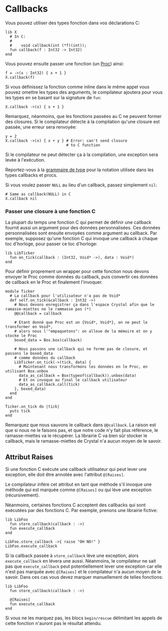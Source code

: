 # Callbacks

Vous pouvez utiliser des types fonction dans vos déclarations C:

```crystal
lib X
  # In C:
  #
  #    void callback(int (*f)(int));
  fun callback(f : Int32 -> Int32)
end
```

Vous pouvez ensuite passer une fonction (un [Proc](http://crystal-lang.org/api/Proc.html)) ainsi:

```crystal
f = ->(x : Int32) { x + 1 }
X.callback(f)
```

Si vous définissez la fonction comme inline dans le même appel vous pouvez omettre les types des arguments,
le compilateur ajoutera pour vous les types en se basant sur la signature de `fun`:

```crystal
X.callback ->(x) { x + 1 }
```

Remarquez, néanmoins, que les fonctions passées au C ne peuvent former des closures.
Si le compilateur détecte à la compilation qu'une closure est passée, une erreur sera renvoyée:

```crystal
y = 2
X.callback ->(x) { x + y } # Error: can't send closure
                           # to C function
```

Si le compilateur ne peut détecter ça à la compilation, une exception sera levée à l'exécution.

Reportez-vous à la [grammaire de type](../type_grammar.html) pour la notation utilisée dans les types callbacks et procs.

Si vous voulez passer `NULL` au lieu d'un callback, passez simplement `nil`:

```crystal
# Same as callback(NULL) in C
X.callback nil
```

### Passer une closure à une fonction C

La plupart du temps une fonction C qui permet de définir une callback fournit aussi un argument pour des données personnalisées.
Ces données personnalisées sont ensuite envoyées comme argument au callback.
Par exemple, supposez qu'une fonction C qui invoque une callback à chaque toc d'horloge, pour passer ce toc d'horloge:

```crystal
lib LibTicker
  fun on_tick(callback : (Int32, Void* ->), data : Void*)
end
```

Pour définir proprement un wrapper pour cette fonction nous devons envoyer le Proc comme données du callback, puis convertir ces données de callback en le Proc et finalement l'invoquer.

```crystal
module Ticker
  # La callback pour l'utilisateur n'a pas de Void*
  def self.on_tick(&callback : Int32 ->)
    # Nous devons enregistrer ça dans l'espace Crystal afin que le ramasse-miettes ne le rammasse pas (*)
    @@callback = callback

    # Etant donné que Proc est un {Void*, Void*}, on ne peut le transformer en Void*,
    # alors nous l'"empaquetons": on alloue de la mémoire et on y stocke le Proc
    boxed_data = Box.box(callback)

    # Nous passons une callback qui ne forme pas de closure, et passons la boxed_data
    # comme données du callback
    LibTicker.on_tick(->(tick, data) {
      # Maintenant nous transformons les données en le Proc, en utilisant Box.unbox
      data_as_callback = Box(typeof(callback)).unbox(data)
      # Et on invoque au final le callback utilisateur
      data_as_callback.call(tick)
    }, boxed_data)
  end
end

Ticker.on_tick do |tick|
  puts tick
end
```

Remarquez que nous sauvons le callback dans `@@callback`.
La raison est que si nous ne le faisons pas, et que notre code n'y fait plus référence, le ramasse-miettes va le récupérer.
La librairie C va bien sûr stocker le callback, mais le ramasse-miettes de Crystal n'a aucun moyen de le savoir.

## Attribut Raises

Si une fonction C exécute une callback utilisateur qui peut lever une exception,
elle doit être annotée avec l'attribut `@[Raises]`.

Le compilateur infére cet attribut en tant que méthode s'il invoque une méthode qui est marquée comme `@[Raises]` ou qui lève une exception (récursivement).

Néanmoins, certaines fonctions C acceptent des callbacks qui sont exécutées par des fonctions C.
Par exemple, prenons une librairie fictive:

```crystal
lib LibFoo
  fun store_callback(callback : ->)
  fun execute_callback
end

LibFoo.store_callback ->{ raise "OH NO!" }
LibFoo.execute_callback
```

Si la callback passée à `store_callback` lève une exception, alors `execute_callback` en lévera une aussi.
Néanmoins, le compilateur ne sait pas que `execute_callback` peut potentiellement lever une exception car elle n'est pas marquée avec `@[Raises]` et le compilateur n'a aucun moyen de le savoir. Dans ces cas vous devez marquer manuellement de telles fonctions:

```crystal
lib LibFoo
  fun store_callback(callback : ->)

  @[Raises]
  fun execute_callback
end
```

Si vous ne les marquez pas, les blocs `begin/rescue` délimitant les appels de cette fonction n'auront pas le résultat attendu.
